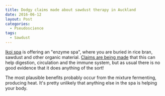 ```yaml
---
title: Dodgy claims made about sawdust therapy in Auckland
date: 2016-06-12
layout: Post
categories:
  - Pseudoscience
tags:
  - Sawdust
---
```


[Ikoi spa](http://ikoispa.co.nz/enzyme-spa/) is offering an "enzyme spa", where you are buried in rice bran, sawdust and other organic material. [Claims are being made](http://www.nzherald.co.nz/lifestyle/news/article.cfm?c_id=6&objectid=11654947) that this can help digestion, circulation and the immune system, but as usual there is no good evidence that it does anything of the sort!

<!-- more -->

The most plausible benefits probably occur from the mixture fermenting, producing heat. It's pretty unlikely that anything else in the spa is helping your body.
